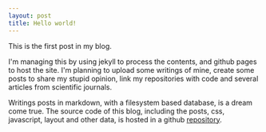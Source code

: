 ```yaml
---
layout: post
title: Hello world!
---
```


This is the first post in my blog.

I'm managing this by using jekyll to process the contents,
and github pages to host the site. I'm planning to upload
some writings of mine, create some posts to share my stupid
opinion, link my repositories with code and several articles
from scientific journals.

Writings posts in markdown, with a filesystem based database,
is a dream come true. The source code of this blog, including
the posts, css, javascript, layout and other data, is
hosted in a github
[repository](https://github.com/guillermobox/guillermobox.github.io).



